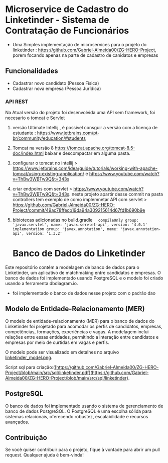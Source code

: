 # Microservice de Cadastro do Linketinder - Sistema de Contratação de Funcionários
- Uma Simples implementação de microservices para o projeto do linketinder : https://github.com/Gabriel-Almeida00/ZG-HERO-Project, porem focando apenas na parte de cadastro de canidatos e empresas


## Funcionalidades

- Cadastrar novo candidato (Pessoa Física)
- Cadastrar nova empresa (Pessoa Jurídica)





### API REST
Na Atual versão do projeto foi desenvolvida uma API sem framework, foi necesario o tomcat e Servlet
1. versão Ultimate Intellij , é possível consguir a versão com a licença de estudante : https://www.jetbrains.com/pt-br/community/education/#students
2. Tomcat na versão 8  https://tomcat.apache.org/tomcat-8.5-doc/index.html baixar e descompactar em alguma pasta.
3. configurar o tomcat no intellij > https://www.jetbrains.com/idea/guide/tutorials/working-with-apache-tomcat/using-existing-application/ e https://www.youtube.com/watch?v=ThBw3WBTw9Q&t=343s
4. criar endpoins com servlet > https://www.youtube.com/watch?v=ThBw3WBTw9Q&t=343s. neste projeto apartir desse commit na pasta controllers tem exemplo de como implemnetar API com servlet > https://github.com/Gabriel-Almeida00/ZG-HERO-Project/commit/49ac78ffecb19da94a309215614d67fd1b690b9e
5. bibiotecas adicionadas no build.gradle ``   compileOnly group: 'javax.servlet', name: 'javax.servlet-api', version: '4.0.1'
   implementation group: 'javax.annotation', name: 'javax.annotation-api', version: '1.3.2' ``


   # Banco de Dados do Linketinder

Este repositório contém a modelagem de banco de dados para o Linketinder, um aplicativo de matchmaking entre candidatos e empresas. O banco de dados foi implementado usando PostgreSQL e o modelo foi criado usando a ferramenta dbdiagram.io.
- foi implementado o banco de dados nesse projeto com o padrão dao

## Modelo de Entidade-Relacionamento (MER)

O modelo de entidade-relacionamento (MER) para o banco de dados do Linketinder foi projetado para acomodar os perfis de candidatos, empresas, competências, formações, experiências e vagas. A modelagem inclui relações entre essas entidades, permitindo a interação entre candidatos e empresas por meio de curtidas em vagas e perfis.

O modelo pode ser visualizado em detalhes no arquivo [linketinder_model.png](https://github.com/Gabriel-Almeida00/ZG-HERO-Project/blob/main/src/sql/linketinder.pdf).

Script sql para criação:([https://github.com/Gabriel-Almeida00/ZG-HERO-Project/blob/main/src/sql/linketinder.pdf](https://github.com/Gabriel-Almeida00/ZG-HERO-Project/blob/main/src/sql/linketinder).





## PostgreSQL

O banco de dados foi implementado usando o sistema de gerenciamento de banco de dados PostgreSQL. O PostgreSQL é uma escolha sólida para sistemas relacionais, oferecendo robustez, escalabilidade e recursos avançados.


## Contribuição

Se você quiser contribuir para o projeto, fique à vontade para abrir um pull request. Qualquer ajuda é bem-vinda!

